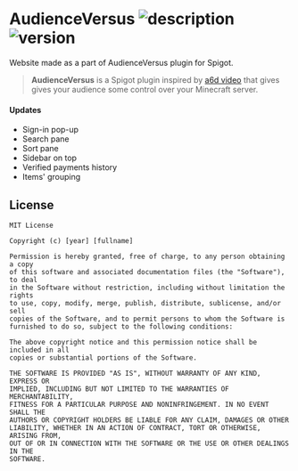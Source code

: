 # AudienceVersus ![description][url_description] ![version][url_version]
Website made as a part of AudienceVersus plugin for Spigot.

> __AudienceVersus__ is a Spigot plugin inspired by [a6d video][url_a6d-video] that gives gives your audience some control over your Minecraft server.

#### Updates
- Sign-in pop-up
- Search pane
- Sort pane
- Sidebar on top
- Verified payments history
- Items' grouping

## License
```
MIT License

Copyright (c) [year] [fullname]

Permission is hereby granted, free of charge, to any person obtaining a copy
of this software and associated documentation files (the "Software"), to deal
in the Software without restriction, including without limitation the rights
to use, copy, modify, merge, publish, distribute, sublicense, and/or sell
copies of the Software, and to permit persons to whom the Software is
furnished to do so, subject to the following conditions:

The above copyright notice and this permission notice shall be included in all
copies or substantial portions of the Software.

THE SOFTWARE IS PROVIDED "AS IS", WITHOUT WARRANTY OF ANY KIND, EXPRESS OR
IMPLIED, INCLUDING BUT NOT LIMITED TO THE WARRANTIES OF MERCHANTABILITY,
FITNESS FOR A PARTICULAR PURPOSE AND NONINFRINGEMENT. IN NO EVENT SHALL THE
AUTHORS OR COPYRIGHT HOLDERS BE LIABLE FOR ANY CLAIM, DAMAGES OR OTHER
LIABILITY, WHETHER IN AN ACTION OF CONTRACT, TORT OR OTHERWISE, ARISING FROM,
OUT OF OR IN CONNECTION WITH THE SOFTWARE OR THE USE OR OTHER DEALINGS IN THE
SOFTWARE.
```

[url_a6d-video]: https://www.youtube.com/watch?v=ywOfMD2t8dc
[url_version]: https://img.shields.io/badge/version-1.0.0-blue
[url_description]: https://img.shields.io/badge/WWW-gray
[url_spigotplugin]: https://github.com/smulewicz/AudienceVersus-SpigotPlugin
